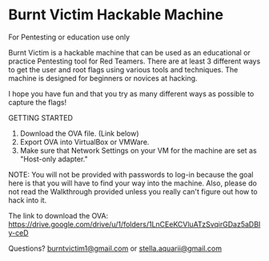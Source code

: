 # Burnt Victim Hackable Machine 
For Pentesting or education use only


Burnt Victim is a hackable machine that can be used as an educational or practice Pentesting tool for Red Teamers. There are at least 3 different ways to get the user and root flags using various tools and techniques. The machine is designed for beginners or novices at hacking. 

I hope you have fun and that you try as many different ways as possible to capture the flags! 

GETTING STARTED

1. Download the OVA file. (Link below)
2. Export OVA into VirtualBox or VMWare.
3. Make sure that Network Settings on your VM for the machine are set as "Host-only adapter."

NOTE: You will not be provided with passwords to log-in because the goal here is that you will have to find your way into the machine. Also, please do not read the Walkthrough provided unless you really can't figure out how to hack into it. 

The link to download the OVA: https://drive.google.com/drive/u/1/folders/1LnCEeKCVluATzSvqirGDaz5aDBIy-ceD

Questions? burntvictim1@gmail.com or stella.aquarii@gmail.com
